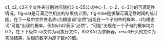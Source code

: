 c1, c2, c3三个文件夹分别对应随机3-c-S5公式中c=1，c=2，c=3时的可满足性情况。fig-sat是可满足性相变的结果统计图，fig-time是求解可满足性时间的统计图。在下一级中文件夹名称s为模态词“必然”出现在一个子句中的概率，d为模态词“可能”出现的概率。例如s2d2表示“必然”，“可能”出现在一个子句的概率均为0.2。在下下级中.sh文件为可执行文件，S52SAT为求解器，result开头的文件为实验结果，后缀的数字为原子数n的值。
